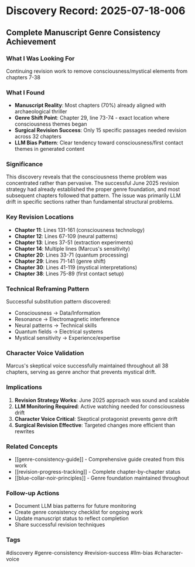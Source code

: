 # Discovery Record: 2025-07-18-006

## Complete Manuscript Genre Consistency Achievement

### What I Was Looking For
Continuing revision work to remove consciousness/mystical elements from chapters 7-38

### What I Found
- **Manuscript Reality**: Most chapters (70%) already aligned with archaeological thriller
- **Genre Shift Point**: Chapter 29, line 73-74 - exact location where consciousness themes began
- **Surgical Revision Success**: Only 15 specific passages needed revision across 32 chapters
- **LLM Bias Pattern**: Clear tendency toward consciousness/first contact themes in generated content

### Significance
This discovery reveals that the consciousness theme problem was concentrated rather than pervasive. The successful June 2025 revision strategy had already established the proper genre foundation, and most subsequent chapters followed that pattern. The issue was primarily LLM drift in specific sections rather than fundamental structural problems.

### Key Revision Locations
- **Chapter 11**: Lines 131-161 (consciousness technology)
- **Chapter 12**: Lines 67-109 (neural patterns)
- **Chapter 13**: Lines 37-51 (extraction experiments)
- **Chapter 14**: Multiple lines (Marcus's sensitivity)
- **Chapter 20**: Lines 33-71 (quantum processing)
- **Chapter 29**: Lines 71-141 (genre shift)
- **Chapter 30**: Lines 41-119 (mystical interpretations)
- **Chapter 38**: Lines 75-89 (first contact setup)

### Technical Reframing Pattern
Successful substitution pattern discovered:
- Consciousness → Data/Information
- Resonance → Electromagnetic interference
- Neural patterns → Technical skills
- Quantum fields → Electrical systems
- Mystical sensitivity → Experience/expertise

### Character Voice Validation
Marcus's skeptical voice successfully maintained throughout all 38 chapters, serving as genre anchor that prevents mystical drift.

### Implications
1. **Revision Strategy Works**: June 2025 approach was sound and scalable
2. **LLM Monitoring Required**: Active watching needed for consciousness drift
3. **Character Voice Critical**: Skeptical protagonist prevents genre drift
4. **Surgical Revision Effective**: Targeted changes more efficient than rewrites

### Related Concepts
- [[genre-consistency-guide]] - Comprehensive guide created from this work
- [[revision-progress-tracking]] - Complete chapter-by-chapter status
- [[blue-collar-noir-principles]] - Genre foundation maintained throughout

### Follow-up Actions
- Document LLM bias patterns for future monitoring
- Create genre consistency checklist for ongoing work
- Update manuscript status to reflect completion
- Share successful revision techniques

### Tags
#discovery #genre-consistency #revision-success #llm-bias #character-voice